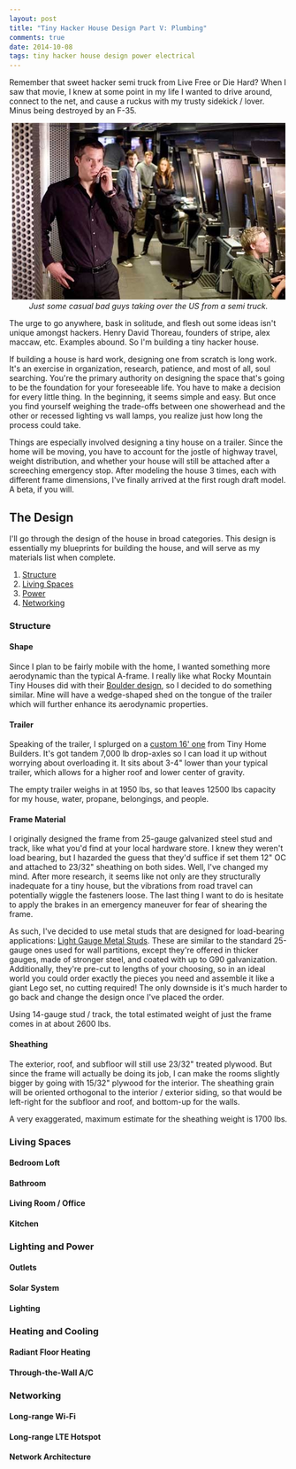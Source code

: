 ```yaml
---
layout: post
title: "Tiny Hacker House Design Part V: Plumbing"
comments: true
date: 2014-10-08
tags: tiny hacker house design power electrical
---
```


<p class="lead">
Remember that sweet hacker semi truck from Live Free or Die Hard? When I saw
that movie, I knew at some point in my life I wanted to drive around, connect
to the net, and cause a ruckus with my trusty sidekick / lover. Minus being
destroyed by an F-35.
</p>

<center>
  <img src="/img/semi.jpg" alt="Semi">
  <div class="caption">
    <i>
      Just some casual bad guys taking over the US from a semi truck.
    </i>
  </div>
</center>

The urge to go anywhere, bask in solitude, and flesh out some ideas isn't
unique amongst hackers. Henry David Thoreau, founders of stripe, alex maccaw,
etc. Examples abound. So I'm building a tiny hacker house. 

If building a house is hard work, designing one from scratch is long work.
It's an exercise in organization, research, patience, and most of all, soul
searching. You're the primary authority on designing the space that's going to
be the foundation for your foreseeable life. You have to make a decision for
every little thing. In the beginning, it seems simple and easy. But once you
find yourself weighing the trade-offs between one showerhead and the other or
recessed lighting vs wall lamps, you realize just how long the process could
take.

Things are especially involved designing a tiny house on a trailer. Since the
home will be moving, you have to account for the jostle of highway travel,
weight distribution, and whether your house will still be attached after a
screeching emergency stop.  After modeling the house 3 times, each with
different frame dimensions, I've finally arrived at the first rough draft
model. A beta, if you will.

## The Design

I'll go through the design of the house in broad categories. This design is
essentially my blueprints for building the house, and will serve as my
materials list when complete.

<ol>
  <li><a href="#structure">Structure</a></li>
  <li><a href="#living-spaces">Living Spaces</a></li>
  <li><a href="#power">Power</a></li>
  <li><a href="#networking">Networking</a></li>
</ol>

<a name="structure"></a>
### Structure

#### Shape

Since I plan to be fairly mobile with the home, I wanted something more
aerodynamic than the typical A-frame. I really like what Rocky Mountain Tiny
Houses did with their [Boulder
design](http://rockymountaintinyhouses.com/plans/boulder), so I decided to do
something similar. Mine will have a wedge-shaped shed on the tongue of the
trailer which will further enhance its aerodynamic properties.

#### Trailer

Speaking of the trailer, I splurged on a [custom 16'
one](http://www.tinyhomebuilders.com/tiny-house-trailers) from Tiny Home
Builders. It's got tandem 7,000 lb drop-axles so I can load it up without worrying
about overloading it. It sits about 3-4" lower than your typical trailer, which
allows for a higher roof and lower center of gravity.

The empty trailer weighs in at 1950 lbs, so that leaves 12500 lbs capacity for
my house, water, propane, belongings, and people.

#### Frame Material

I originally designed the frame from 25-gauge galvanized steel stud and track,
like what you'd find at your local hardware store. I knew they weren't load
bearing, but I hazarded the guess that they'd suffice if set them 12" OC and attached to 23/32"
sheathing on both sides. Well, I've changed my mind. After more research, it
seems like not only are they structurally inadequate for a tiny house, but the
vibrations from road travel can potentially wiggle the fasteners loose. The
last thing I want to do is hesitate to apply the brakes in an emergency
maneuver for fear of shearing the frame.

As such, I've decided to use metal studs that are designed for load-bearing
applications: [Light Gauge Metal
Studs](http://buildipedia.com/aec-pros/construction-materials-and-methods/light-gauge-metal-stud-framing-planning-and-practices).
These are similar to the standard 25-gauge ones used for wall partitions,
except they're offered in thicker gauges, made of stronger steel, and coated
with up to G90 galvanization. Additionally, they're pre-cut to lengths of
your choosing, so in an ideal world you could order exactly the pieces you need
and assemble it like a giant Lego set, no cutting required! The only downside
is it's much harder to go back and change the design once I've placed the
order.

Using 14-gauge stud / track, the total estimated weight of just the frame comes
in at about 2600 lbs.

#### Sheathing

The exterior, roof, and subfloor will still use 23/32" treated plywood. But
since the frame will actually be doing its job, I can make the rooms slightly
bigger by going with 15/32" plywood for the interior. The sheathing grain will be
oriented orthogonal to the interior / exterior siding, so that would be
left-right for the subfloor and roof, and bottom-up for the walls.

A very exaggerated, maximum estimate for the sheathing weight is 1700 lbs.

<a name="living-spaces"></a>
### Living Spaces

#### Bedroom Loft

#### Bathroom

#### Living Room / Office

#### Kitchen

<a name="power"></a>
### Lighting and Power

#### Outlets

#### Solar System

#### Lighting

### Heating and Cooling

#### Radiant Floor Heating

#### Through-the-Wall A/C

<a name="networking"></a>
### Networking

#### Long-range Wi-Fi

#### Long-range LTE Hotspot

#### Network Architecture

